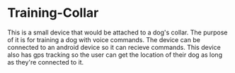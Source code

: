 # Training-Collar

This is a small device that would be attached to a dog's collar. The purpose of it is for training a dog with voice commands. The device can be connected to an android device so it can recieve commands. This device also has gps tracking so the user can get the location of their dog as long as they're connected to it.
